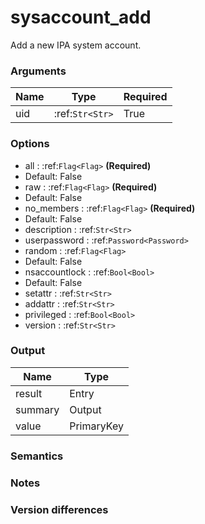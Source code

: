 [//]: # (THE CONTENT BELOW IS GENERATED. DO NOT EDIT.)
# sysaccount_add
Add a new IPA system account.

### Arguments
|Name|Type|Required
|-|-|-
|uid|:ref:`Str<Str>`|True

### Options
* all : :ref:`Flag<Flag>` **(Required)**
 * Default: False
* raw : :ref:`Flag<Flag>` **(Required)**
 * Default: False
* no_members : :ref:`Flag<Flag>` **(Required)**
 * Default: False
* description : :ref:`Str<Str>`
* userpassword : :ref:`Password<Password>`
* random : :ref:`Flag<Flag>`
 * Default: False
* nsaccountlock : :ref:`Bool<Bool>`
 * Default: False
* setattr : :ref:`Str<Str>`
* addattr : :ref:`Str<Str>`
* privileged : :ref:`Bool<Bool>`
* version : :ref:`Str<Str>`

### Output
|Name|Type
|-|-
|result|Entry
|summary|Output
|value|PrimaryKey

[//]: # (ADD YOUR NOTES BELOW. THESE WILL BE PICKED EVERY TIME THE DOCS ARE REGENERATED. //end)
### Semantics

### Notes

### Version differences